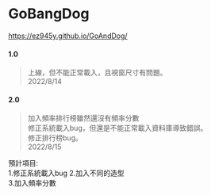 # GoBangDog  
https://ez945y.github.io/GoAndDog/  
  
#### 1.0 
>上線，但不能正常載入，且視窗尺寸有問題。  
2022/8/14  
  
#### 2.0 
>加入頻率排行榜雖然還沒有頻率分數  
>修正系統載入bug，但還是不能正常載入資料庫導致錯誤。  
>修正排行榜bug。  
2022/8/15  

預計項目:  
1.修正系統載入bug
2.加入不同的造型  
3.加入頻率分數  

